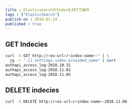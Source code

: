 ```yaml
---
title : ElasticsearchのIndexをAPIで操作
tags : ["ElasticSearch"]
publish-on : 2019-01-14
published : true
---
```



## GET Indecies

```bash
curl -X GET http://<es-url>/<index-name>-* | \
  jq -r ".[].settings.index.provided_name" | sort
authapi_access_log-2018.10.31
authapi_access_log-2018.11.01
authapi_access_log-2018.11.05
```

## DELETE indecies

```bash
curl -X DELETE http://<es-url>/<index-name>-2018.11.06
```
